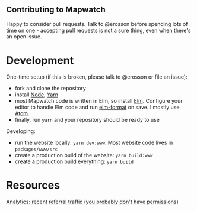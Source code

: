 ## Contributing to Mapwatch

Happy to consider pull requests. Talk to @erosson before spending lots of time on one - accepting pull requests is not a sure thing, even when there's an open issue.

# Development

One-time setup (if this is broken, please talk to @erosson or file an issue):

* fork and clone the repository
* install [Node](https://nodejs.org/en/), [Yarn](https://yarnpkg.com/en/docs/install)
* most Mapwatch code is written in Elm, so install [Elm](https://guide.elm-lang.org/install.html). Configure your editor to handle Elm code and run [elm-format](https://github.com/avh4/elm-format) on save. I mostly use [Atom](https://atom.io/packages/language-elm).
* finally, run `yarn` and your repository should be ready to use

Developing:

* run the website locally: `yarn dev:www`. Most website code lives in `packages/www/src`
* create a production build of the website: `yarn build:www`
* create a production build everything: `yarn build`

# Resources

[Analytics: recent referral traffic (you probably don't have permissions)](https://analytics.google.com/analytics/web/#/report/trafficsources-referrals/a119582500w176920100p175689790/_u.dateOption=last7days&explorer-table.secSegmentId=analytics.fullReferrer&explorer-table.plotKeys=%5B%5D&explorer-graphOptions.primaryConcept=analytics.totalVisitors&explorer-graphOptions.compareConcept=analytics.newVisits&_.useg=builtin1/)
